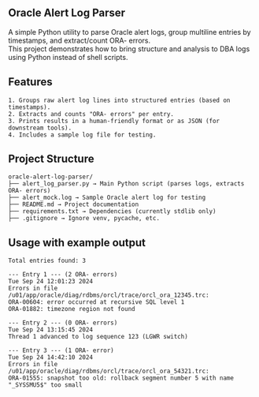 
**Oracle Alert Log Parser**
---------------------------------------------------------------------------------------------------
A simple Python utility to parse Oracle alert logs, group multiline entries by timestamps, and extract/count ORA- errors.  
This project demonstrates how to bring structure and analysis to DBA logs using Python instead of shell scripts.

**Features**
---------------------------------------------------------------------------------------------------
```
1. Groups raw alert log lines into structured entries (based on timestamps).
2. Extracts and counts "ORA- errors" per entry.
3. Prints results in a human-friendly format or as JSON (for downstream tools).
4. Includes a sample log file for testing.
```
**Project Structure**
---------------------------------------------------------------------------------------------------
```
oracle-alert-log-parser/
├── alert_log_parser.py → Main Python script (parses logs, extracts ORA- errors)
├── alert_mock.log → Sample Oracle alert log for testing
├── README.md → Project documentation
├── requirements.txt → Dependencies (currently stdlib only)
├── .gitignore → Ignore venv, pycache, etc.
```
**Usage with example output**
---------------------------------------------------------------------------------------------------
```
Total entries found: 3

--- Entry 1 --- (2 ORA- errors)
Tue Sep 24 12:01:23 2024
Errors in file /u01/app/oracle/diag/rdbms/orcl/trace/orcl_ora_12345.trc:
ORA-00604: error occurred at recursive SQL level 1
ORA-01882: timezone region not found

--- Entry 2 --- (0 ORA- errors)
Tue Sep 24 13:15:45 2024
Thread 1 advanced to log sequence 123 (LGWR switch)

--- Entry 3 --- (1 ORA- error)
Tue Sep 24 14:42:10 2024
Errors in file /u01/app/oracle/diag/rdbms/orcl/trace/orcl_ora_54321.trc:
ORA-01555: snapshot too old: rollback segment number 5 with name "_SYSSMU5$" too small

